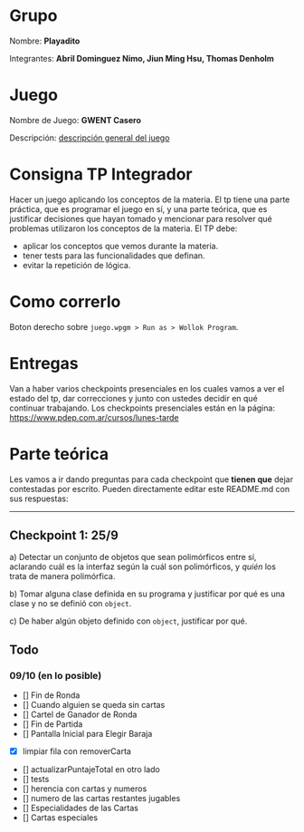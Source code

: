 # Grupo

Nombre: **Playadito**

Integrantes: **Abril Dominguez Nimo, Jiun Ming Hsu, Thomas Denholm**

# Juego

Nombre de Juego: **GWENT Casero**

Descripción: [descripción general del juego](https://docs.google.com/document/d/1Phfu0lWlJHHktwRmt6e1YLkAWTW_Dvv88BtQW1gipIc/edit?usp=sharing)

# Consigna TP Integrador

Hacer un juego aplicando los conceptos de la materia. El tp tiene una parte práctica, que es programar el juego en sí, y una parte teórica, que es justificar decisiones que hayan tomado y mencionar para resolver qué problemas utilizaron los conceptos de la materia.
El TP debe:
- aplicar los conceptos que vemos durante la materia.
- tener tests para las funcionalidades que definan.
- evitar la repetición de lógica.

# Como correrlo

Boton derecho sobre `juego.wpgm > Run as > Wollok Program`.

# Entregas

Van a haber varios checkpoints presenciales en los cuales vamos a ver el estado del tp, dar correcciones y junto con ustedes decidir en qué continuar trabajando.
Los checkpoints presenciales están en la página: https://www.pdep.com.ar/cursos/lunes-tarde

# Parte teórica

Les vamos a ir dando preguntas para cada checkpoint que **tienen que** dejar contestadas por escrito. Pueden directamente editar este README.md con sus respuestas:

--------------------

## Checkpoint 1: 25/9

a) Detectar un conjunto de objetos que sean polimórficos entre sí, aclarando cuál es la interfaz según la cuál son polimórficos, y _quién_ los trata de manera polimórfica.

b) Tomar alguna clase definida en su programa y justificar por qué es una clase y no se definió con `object`.

c) De haber algún objeto definido con `object`, justificar por qué.

## Todo

### 09/10 (en lo posible)

- [] Fin de Ronda
- [] Cuando alguien se queda sin cartas
- [] Cartel de Ganador de Ronda
- [] Fin de Partida
- [] Pantalla Inicial para Elegir Baraja
- [x] limpiar fila con removerCarta
- [] actualizarPuntajeTotal en otro lado
- [] tests
- [] herencia con cartas y numeros
- [] numero de las cartas restantes jugables
- [] Especialidades de las Cartas
- [] Cartas especiales